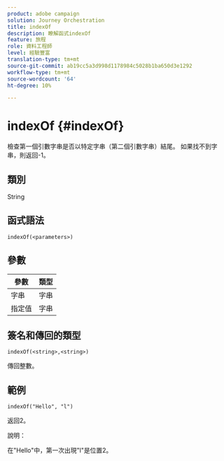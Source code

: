 ```yaml
---
product: adobe campaign
solution: Journey Orchestration
title: indexOf
description: 瞭解函式indexOf
feature: 旅程
role: 資料工程師
level: 經驗豐富
translation-type: tm+mt
source-git-commit: ab19cc5a3d998d1178984c5028b1ba650d3e1292
workflow-type: tm+mt
source-wordcount: '64'
ht-degree: 10%

---
```



# indexOf {#indexOf}

檢查第一個引數字串是否以特定字串（第二個引數字串）結尾。 如果找不到字串，則返回-1。

## 類別

String

## 函式語法

`indexOf(<parameters>)`

## 參數

| 參數 | 類型 |
|-----------|------------------|
| 字串 | 字串 |
| 指定值 | 字串 |

## 簽名和傳回的類型

`indexOf(<string>,<string>)`

傳回整數。

## 範例

`indexOf("Hello", "l")`

返回2。

說明：

在&quot;Hello&quot;中，第一次出現&quot;l&quot;是位置2。

